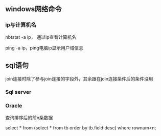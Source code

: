 ## windows网络命令

### ip与计算机名

nbtstat -a ip， 通过ip查看计算机名

ping -a ip，ping电脑ip显示用户域信息

## sql语句

join连接时除了参与join连接的字段外，其余跟在join连接条件后的条件没用

### Sql server



### Oracle

查询排序后的前n条数据

select * from (select * from tb order by tb.field desc) where rownum<n;

